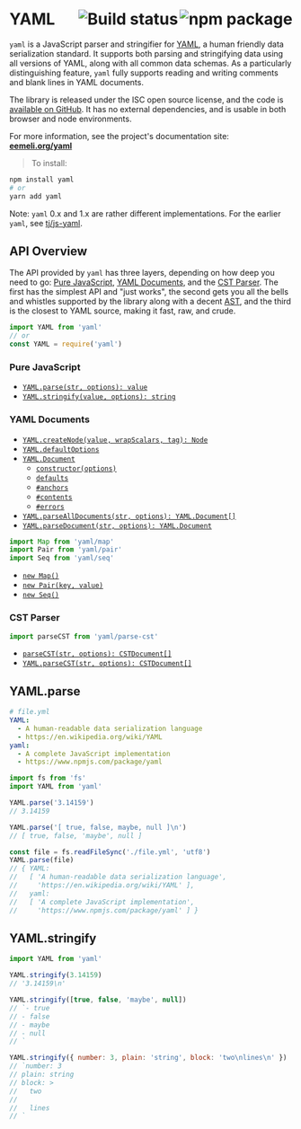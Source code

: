 # YAML <a href="https://www.npmjs.com/package/yaml"><img align="right" src="https://badge.fury.io/js/yaml.svg" title="npm package" /></a><a href="https://travis-ci.org/eemeli/yaml"><img align="right" src="https://travis-ci.org/eemeli/yaml.svg?branch=master" title="Build status" /></a>

`yaml` is a JavaScript parser and stringifier for [YAML](http://yaml.org/), a human friendly data serialization standard. It supports both parsing and stringifying data using all versions of YAML, along with all common data schemas. As a particularly distinguishing feature, `yaml` fully supports reading and writing comments and blank lines in YAML documents.

The library is released under the ISC open source license, and the code is [available on GitHub](https://github.com/eemeli/yaml/). It has no external dependencies, and is usable in both browser and node environments.

For more information, see the project's documentation site: [**eemeli.org/yaml**](https://eemeli.org/yaml/)

> To install:

```sh
npm install yaml
# or
yarn add yaml
```

Note: `yaml` 0.x and 1.x are rather different implementations. For the earlier `yaml`, see [tj/js-yaml](https://github.com/tj/js-yaml).

## API Overview

The API provided by `yaml` has three layers, depending on how deep you need to go: [Pure JavaScript](https://eemeli.org/yaml/#pure-javascript), [YAML Documents](https://eemeli.org/yaml/#yaml-documents), and the [CST Parser](https://eemeli.org/yaml/#cst-parser). The first has the simplest API and "just works", the second gets you all the bells and whistles supported by the library along with a decent [AST](https://eemeli.org/yaml/#content-nodes), and the third is the closest to YAML source, making it fast, raw, and crude.

```js
import YAML from 'yaml'
// or
const YAML = require('yaml')
```

### Pure JavaScript

* [`YAML.parse(str, options): value`](https://eemeli.org/yaml/#yaml-parse)
* [`YAML.stringify(value, options): string`](https://eemeli.org/yaml/#yaml-stringify)

### YAML Documents

* [`YAML.createNode(value, wrapScalars, tag): Node`](https://eemeli.org/yaml/#creating-nodes)
* [`YAML.defaultOptions`](https://eemeli.org/yaml/#options)
* [`YAML.Document`](https://eemeli.org/yaml/#yaml-documents)
  * [`constructor(options)`](https://eemeli.org/yaml/#creating-documents)
  * [`defaults`](https://eemeli.org/yaml/#options)
  * [`#anchors`](https://eemeli.org/yaml/#working-with-anchors)
  * [`#contents`](https://eemeli.org/yaml/#content-nodes)
  * [`#errors`](https://eemeli.org/yaml/#errors)
* [`YAML.parseAllDocuments(str, options): YAML.Document[]`](https://eemeli.org/yaml/#parsing-documents)
* [`YAML.parseDocument(str, options): YAML.Document`](https://eemeli.org/yaml/#parsing-documents)

```js
import Map from 'yaml/map'
import Pair from 'yaml/pair'
import Seq from 'yaml/seq'
```

* [`new Map()`](https://eemeli.org/yaml/#creating-nodes)
* [`new Pair(key, value)`](https://eemeli.org/yaml/#creating-nodes)
* [`new Seq()`](https://eemeli.org/yaml/#creating-nodes)

### CST Parser

```js
import parseCST from 'yaml/parse-cst'
```

* [`parseCST(str, options): CSTDocument[]`](https://eemeli.org/yaml/#parsecst)
* [`YAML.parseCST(str, options): CSTDocument[]`](https://eemeli.org/yaml/#parsecst)

## YAML.parse

```yaml
# file.yml
YAML:
  - A human-readable data serialization language
  - https://en.wikipedia.org/wiki/YAML
yaml:
  - A complete JavaScript implementation
  - https://www.npmjs.com/package/yaml
```

```js
import fs from 'fs'
import YAML from 'yaml'

YAML.parse('3.14159')
// 3.14159

YAML.parse('[ true, false, maybe, null ]\n')
// [ true, false, 'maybe', null ]

const file = fs.readFileSync('./file.yml', 'utf8')
YAML.parse(file)
// { YAML:
//   [ 'A human-readable data serialization language',
//     'https://en.wikipedia.org/wiki/YAML' ],
//   yaml:
//   [ 'A complete JavaScript implementation',
//     'https://www.npmjs.com/package/yaml' ] }
```

## YAML.stringify

```js
import YAML from 'yaml'

YAML.stringify(3.14159)
// '3.14159\n'

YAML.stringify([true, false, 'maybe', null])
// `- true
// - false
// - maybe
// - null
// `

YAML.stringify({ number: 3, plain: 'string', block: 'two\nlines\n' })
// `number: 3
// plain: string
// block: >
//   two
//
//   lines
// `
```
